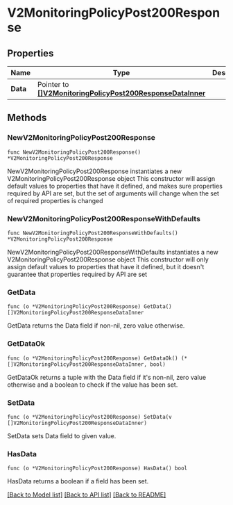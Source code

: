 # V2MonitoringPolicyPost200Response

## Properties

Name | Type | Description | Notes
------------ | ------------- | ------------- | -------------
**Data** | Pointer to [**[]V2MonitoringPolicyPost200ResponseDataInner**](V2MonitoringPolicyPost200ResponseDataInner.md) |  | [optional] 

## Methods

### NewV2MonitoringPolicyPost200Response

`func NewV2MonitoringPolicyPost200Response() *V2MonitoringPolicyPost200Response`

NewV2MonitoringPolicyPost200Response instantiates a new V2MonitoringPolicyPost200Response object
This constructor will assign default values to properties that have it defined,
and makes sure properties required by API are set, but the set of arguments
will change when the set of required properties is changed

### NewV2MonitoringPolicyPost200ResponseWithDefaults

`func NewV2MonitoringPolicyPost200ResponseWithDefaults() *V2MonitoringPolicyPost200Response`

NewV2MonitoringPolicyPost200ResponseWithDefaults instantiates a new V2MonitoringPolicyPost200Response object
This constructor will only assign default values to properties that have it defined,
but it doesn't guarantee that properties required by API are set

### GetData

`func (o *V2MonitoringPolicyPost200Response) GetData() []V2MonitoringPolicyPost200ResponseDataInner`

GetData returns the Data field if non-nil, zero value otherwise.

### GetDataOk

`func (o *V2MonitoringPolicyPost200Response) GetDataOk() (*[]V2MonitoringPolicyPost200ResponseDataInner, bool)`

GetDataOk returns a tuple with the Data field if it's non-nil, zero value otherwise
and a boolean to check if the value has been set.

### SetData

`func (o *V2MonitoringPolicyPost200Response) SetData(v []V2MonitoringPolicyPost200ResponseDataInner)`

SetData sets Data field to given value.

### HasData

`func (o *V2MonitoringPolicyPost200Response) HasData() bool`

HasData returns a boolean if a field has been set.


[[Back to Model list]](../README.md#documentation-for-models) [[Back to API list]](../README.md#documentation-for-api-endpoints) [[Back to README]](../README.md)


